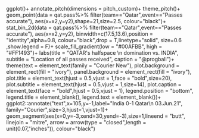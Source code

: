 ggplot()+
  annotate_pitch(dimensions = pitch_custom)+
  theme_pitch()+
  geom_point(data = qat.pass%>%
               filter(team=="Qatar",event=="Passes accurate"),
             aes(x=x2,y=y2),shape=21,size=2.5, colour="black")+
  stat_bin_2d(data = qat.pass%>%
               filter(team=="Qatar",event=="Passes accurate"),
             aes(x=x2,y=y2),
             binwidth=c(17.5,13.6),position = "identity",alpha=0.8,
             colour="black",drop = T,linetype="solid", size=0.6 ,show.legend = F)+
  scale_fill_gradient(low = "#00AFBB", high = "#FF1493")+
  labs(title = "QATAR's halfspace \n domination vs. INDIA",
       subtitle = "Location of all passes received",
       caption = "@progball")+
  theme(text = element_text(family = "Courier New"),
        plot.background = element_rect(fill = "ivory"),
        panel.background = element_rect(fill = "ivory"),
        plot.title = element_text(hjust = 0.5,vjust = 1,face = "bold",size=20),
        plot.subtitle = element_text(hjust = 0.5,vjust = 1,size=14),
        plot.caption = element_text(face = "bold",hjust = 0.5,vjust = 1),
        legend.position = "bottom",
        legend.title = element_blank(),
        legend.text  = element_blank())+
  ggplot2::annotate("text",x=105,y=-1,label="India 0-1 Qatar\n 03.Jun.21",
                    family="Courier",size=3,hjust=1,vjust=1)+
  geom_segment(aes(x=0,y=-3,xend=30,yend=-3),size=1,lineend = "butt",
               linejoin = "mitre",
               arrow = arrow(type = "closed",length = unit(0.07,"inches")),
               colour="black")
